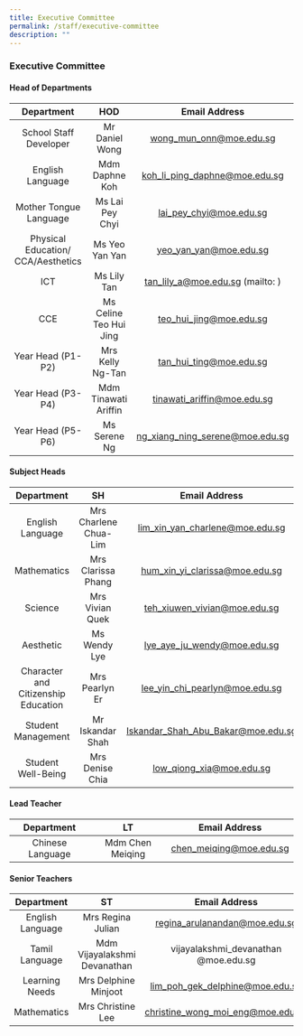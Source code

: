 ```yaml
---
title: Executive Committee
permalink: /staff/executive-committee
description: ""
---
```

### Executive Committee

#### Head of Departments

| Department 	| HOD 	| Email Address 	|
|:---:	|:---:	|:---:	|
| School Staff Developer 	| Mr Daniel Wong 	| [wong_mun_onn@moe.edu.sg](mailto:wong_mun_onn@moe.edu.sg) 	|
| English Language 	| Mdm Daphne Koh 	| [koh_li_ping_daphne@moe.edu.sg](mailto: ) 	|
| Mother Tongue Language 	| Ms Lai Pey Chyi 	| [lai_pey_chyi@moe.edu.sg](mailto:lai_pey_chyi@moe.edu.sg) 	|
| Physical Education/ CCA/Aesthetics 	| Ms Yeo Yan Yan  	| [yeo_yan_yan@moe.edu.sg](mailto:yeo_yan_yan@moe.edu.sg) 	|
| ICT 	| Ms Lily Tan 	| tan_lily_a@moe.edu.sg (mailto: )	|
| CCE  	| Ms Celine Teo Hui Jing 	| [teo_hui_jing@moe.edu.sg](mailto:teo_hui_jing@moe.edu.sg)	|
| Year Head (P1-P2) 	| Mrs Kelly Ng-Tan  	| [tan_hui_ting@moe.edu.sg](mailto:tan_hui_ting@moe.edu.sg) 	|
| Year Head (P3-P4) 	| Mdm Tinawati Ariffin 	| [tinawati_ariffin@moe.edu.sg](mailto:tinawati_ariffin@moe.edu.sg)	|
| Year Head (P5-P6) 	| Ms Serene Ng 	| [ng_xiang_ning_serene@moe.edu.sg](mailto:ng_xiang_ning_serene@moe.edu.sg)	|

#### Subject Heads

| Department 	| SH 	| Email Address 	|
|:---:	|:---:	|:---:	|
| English Language 	| Mrs Charlene Chua-Lim  	| [lim_xin_yan_charlene@moe.edu.sg](mailto:lim_xin_yan_charlene@moe.edu.sg) 	|
| Mathematics 	| Mrs Clarissa Phang 	| [hum_xin_yi_clarissa@moe.edu.sg](mailto:hum_xin_yi_clarissa@moe.edu.sg) 	|
| Science 	| Mrs Vivian Quek 	| [teh_xiuwen_vivian@moe.edu.sg](mailto:teh_xiuwen_vivian@moe.edu.sg) 	|
| Aesthetic 	| Ms Wendy Lye 	| [lye_aye_ju_wendy@moe.edu.sg](mailto:lye_aye_ju_wendy@moe.edu.sg) 	|
| Character and Citizenship Education 	| Mrs Pearlyn Er   	| [lee_yin_chi_pearlyn@moe.edu.sg](mailto:lee_yin_chi_pearlyn@moe.edu.sg) 	|
| Student Management 	| Mr Iskandar Shah 	| [Iskandar_Shah_Abu_Bakar@moe.edu.sg](mailto:Iskandar_Shah_Abu_Bakar@moe.edu.sg) 	|
| Student Well-Being 	| Mrs Denise Chia 	| [low_qiong_xia@moe.edu.sg](mailto:low_qiong_xia@moe.edu.sg) 	|

#### Lead Teacher

| Department 	| LT 	| Email Address 	|
|:---:	|:---:	|:---:	|
| Chinese Language 	| Mdm Chen Meiqing 	| chen_meiqing@moe.edu.sg 	|

#### Senior Teachers

| Department 	| ST 	| Email Address 	|
|:---:	|:---:	|:---:	|
| English Language   	| Mrs Regina Julian  	| regina_arulanandan@moe.edu.sg  	|
| Tamil Language 	| Mdm Vijayalakshmi Devanathan 	| vijayalakshmi_devanathan @moe.edu.sg 	|
| Learning Needs 	| Mrs Delphine Minjoot 	| lim_poh_gek_delphine@moe.edu.sg 	|
| Mathematics 	| Mrs Christine Lee 	|  christine_wong_moi_eng@moe.edu.sg 	|
